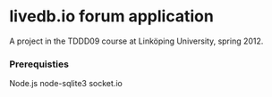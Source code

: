 livedb.io forum application
===
A project in the TDDD09 course at Linköping University, spring 2012.

### Prerequisties
Node.js
node-sqlite3
socket.io

